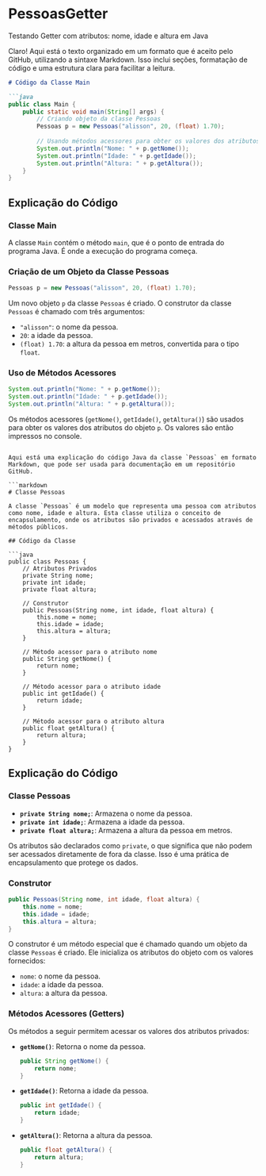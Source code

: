 # PessoasGetter
 Testando Getter com atributos: nome, idade e altura em Java



Claro! Aqui está o texto organizado em um formato que é aceito pelo GitHub, utilizando a sintaxe Markdown. Isso inclui seções, formatação de código e uma estrutura clara para facilitar a leitura.

```markdown
# Código da Classe Main

```java
public class Main {
    public static void main(String[] args) {
        // Criando objeto da classe Pessoas
        Pessoas p = new Pessoas("alisson", 20, (float) 1.70);
        
        // Usando métodos acessores para obter os valores dos atributos
        System.out.println("Nome: " + p.getNome());
        System.out.println("Idade: " + p.getIdade());
        System.out.println("Altura: " + p.getAltura());
    }
}
```

## Explicação do Código 

### Classe Main
A classe `Main` contém o método `main`, que é o ponto de entrada do programa Java. É onde a execução do programa começa.

### Criação de um Objeto da Classe Pessoas
```java
Pessoas p = new Pessoas("alisson", 20, (float) 1.70);
```
Um novo objeto `p` da classe `Pessoas` é criado. O construtor da classe `Pessoas` é chamado com três argumentos:
- `"alisson"`: o nome da pessoa.
- `20`: a idade da pessoa.
- `(float) 1.70`: a altura da pessoa em metros, convertida para o tipo `float`.

### Uso de Métodos Acessores
```java
System.out.println("Nome: " + p.getNome());
System.out.println("Idade: " + p.getIdade());
System.out.println("Altura: " + p.getAltura());
```
Os métodos acessores (`getNome()`, `getIdade()`, `getAltura()`) são usados para obter os valores dos atributos do objeto `p`. Os valores são então impressos no console.
```

Aqui está uma explicação do código Java da classe `Pessoas` em formato Markdown, que pode ser usada para documentação em um repositório GitHub.

```markdown
# Classe Pessoas

A classe `Pessoas` é um modelo que representa uma pessoa com atributos como nome, idade e altura. Esta classe utiliza o conceito de encapsulamento, onde os atributos são privados e acessados através de métodos públicos.

## Código da Classe

```java
public class Pessoas {
    // Atributos Privados
    private String nome;
    private int idade;
    private float altura;
    
    // Construtor
    public Pessoas(String nome, int idade, float altura) {
        this.nome = nome;
        this.idade = idade;
        this.altura = altura;
    }

    // Método acessor para o atributo nome
    public String getNome() {
        return nome;
    }

    // Método acessor para o atributo idade
    public int getIdade() {
        return idade;
    } 

    // Método acessor para o atributo altura
    public float getAltura() {
        return altura;
    } 
}
```

## Explicação do Código

### Classe Pessoas

- **`private String nome;`**: Armazena o nome da pessoa.
- **`private int idade;`**: Armazena a idade da pessoa.
- **`private float altura;`**: Armazena a altura da pessoa em metros.

Os atributos são declarados como `private`, o que significa que não podem ser acessados diretamente de fora da classe. Isso é uma prática de encapsulamento que protege os dados.

### Construtor

```java
public Pessoas(String nome, int idade, float altura) {
    this.nome = nome;
    this.idade = idade;
    this.altura = altura;
}
```

O construtor é um método especial que é chamado quando um objeto da classe `Pessoas` é criado. Ele inicializa os atributos do objeto com os valores fornecidos:
- `nome`: o nome da pessoa.
- `idade`: a idade da pessoa.
- `altura`: a altura da pessoa.

### Métodos Acessores (Getters)

Os métodos a seguir permitem acessar os valores dos atributos privados:

- **`getNome()`**: Retorna o nome da pessoa.
  
  ```java
  public String getNome() {
      return nome;
  }
  ```

- **`getIdade()`**: Retorna a idade da pessoa.
  
  ```java
  public int getIdade() {
      return idade;
  }
  ```

- **`getAltura()`**: Retorna a altura da pessoa.
  
  ```java
  public float getAltura() {
      return altura;
  }
  ```



